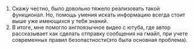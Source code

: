 1. Скажу честно, было довольно тяжело реализовать такой функционал. Но, помощь умения искать информацию всегда стоит выше уже имеющихся у тебя знаний. 
2. В итоге, мне помогло англоязычное видео с ютуба, где автор рассказывает как сделать отправку сообщения на гмайл, при учете современных правил безопастности(это была основная проблема).
